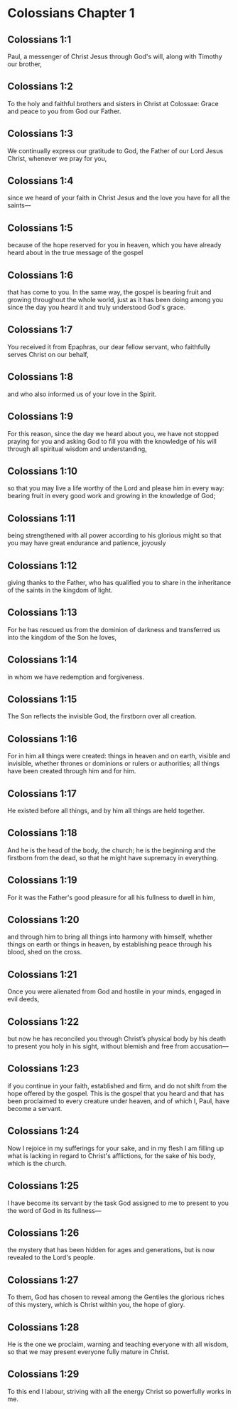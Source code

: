 # Colossians Chapter 1

## Colossians 1:1
Paul, a messenger of Christ Jesus through God's will, along with Timothy our brother,

## Colossians 1:2
To the holy and faithful brothers and sisters in Christ at Colossae: Grace and peace to you from God our Father.

## Colossians 1:3
We continually express our gratitude to God, the Father of our Lord Jesus Christ, whenever we pray for you,

## Colossians 1:4
since we heard of your faith in Christ Jesus and the love you have for all the saints—

## Colossians 1:5
because of the hope reserved for you in heaven, which you have already heard about in the true message of the gospel

## Colossians 1:6
that has come to you. In the same way, the gospel is bearing fruit and growing throughout the whole world, just as it has been doing among you since the day you heard it and truly understood God's grace.

## Colossians 1:7
You received it from Epaphras, our dear fellow servant, who faithfully serves Christ on our behalf,

## Colossians 1:8
and who also informed us of your love in the Spirit.

## Colossians 1:9
For this reason, since the day we heard about you, we have not stopped praying for you and asking God to fill you with the knowledge of his will through all spiritual wisdom and understanding,

## Colossians 1:10
so that you may live a life worthy of the Lord and please him in every way: bearing fruit in every good work and growing in the knowledge of God;

## Colossians 1:11
being strengthened with all power according to his glorious might so that you may have great endurance and patience, joyously

## Colossians 1:12
giving thanks to the Father, who has qualified you to share in the inheritance of the saints in the kingdom of light.

## Colossians 1:13
For he has rescued us from the dominion of darkness and transferred us into the kingdom of the Son he loves,

## Colossians 1:14
in whom we have redemption and forgiveness.

## Colossians 1:15
The Son reflects the invisible God, the firstborn over all creation.

## Colossians 1:16
For in him all things were created: things in heaven and on earth, visible and invisible, whether thrones or dominions or rulers or authorities; all things have been created through him and for him.

## Colossians 1:17
He existed before all things, and by him all things are held together.

## Colossians 1:18
And he is the head of the body, the church; he is the beginning and the firstborn from the dead, so that he might have supremacy in everything.

## Colossians 1:19
For it was the Father's good pleasure for all his fullness to dwell in him,

## Colossians 1:20
and through him to bring all things into harmony with himself, whether things on earth or things in heaven, by establishing peace through his blood, shed on the cross.

## Colossians 1:21
Once you were alienated from God and hostile in your minds, engaged in evil deeds,

## Colossians 1:22
but now he has reconciled you through Christ’s physical body by his death to present you holy in his sight, without blemish and free from accusation—

## Colossians 1:23
if you continue in your faith, established and firm, and do not shift from the hope offered by the gospel. This is the gospel that you heard and that has been proclaimed to every creature under heaven, and of which I, Paul, have become a servant.

## Colossians 1:24
Now I rejoice in my sufferings for your sake, and in my flesh I am filling up what is lacking in regard to Christ's afflictions, for the sake of his body, which is the church.

## Colossians 1:25
I have become its servant by the task God assigned to me to present to you the word of God in its fullness—

## Colossians 1:26
the mystery that has been hidden for ages and generations, but is now revealed to the Lord's people.

## Colossians 1:27
To them, God has chosen to reveal among the Gentiles the glorious riches of this mystery, which is Christ within you, the hope of glory.

## Colossians 1:28
He is the one we proclaim, warning and teaching everyone with all wisdom, so that we may present everyone fully mature in Christ.

## Colossians 1:29
To this end I labour, striving with all the energy Christ so powerfully works in me.
